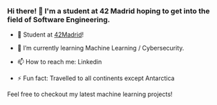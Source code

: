 ### Hi there! 👋 I'm a student at 42 Madrid hoping to get into the field of Software Engineering.

- 🔭 Student at [42Madrid](https://www.42network.org/)!

- 🌱 I’m currently learning Machine Learning / Cybersecurity.

- 📫 How to reach me: Linkedin

- ⚡ Fun fact: Travelled to all continents except Antarctica


Feel free to checkout my latest machine learning projects!
